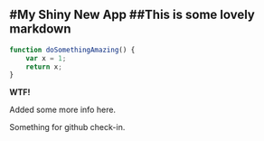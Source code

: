 #My Shiny New App
##This is some lovely markdown
----------
```javascript
function doSomethingAmazing() {
	var x = 1;
	return x;
}
```

**WTF!**

Added some more info here.

Something for github check-in.